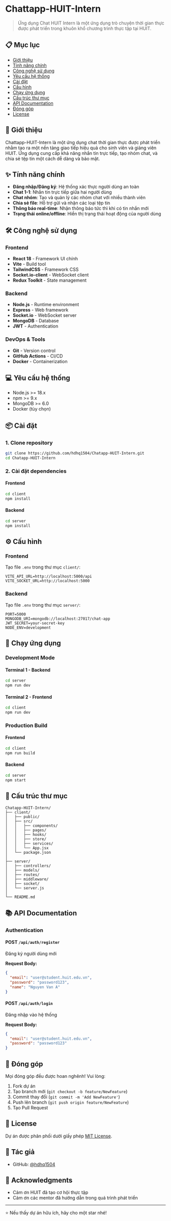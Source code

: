 # Chattapp-HUIT-Intern

> Ứng dụng Chat HUIT Intern là một ứng dụng trò chuyện thời gian thực được phát triển trong khuôn khổ chương trình thực tập tại HUIT.

## 📋 Mục lục

- [Giới thiệu](#giới-thiệu)
- [Tính năng chính](#tính-năng-chính)
- [Công nghệ sử dụng](#công-nghệ-sử-dụng)
- [Yêu cầu hệ thống](#yêu-cầu-hệ-thống)
- [Cài đặt](#cài-đặt)
- [Cấu hình](#cấu-hình)
- [Chạy ứng dụng](#chạy-ứng-dụng)
- [Cấu trúc thư mục](#cấu-trúc-thư-mục)
- [API Documentation](#api-documentation)
- [Đóng góp](#đóng-góp)
- [License](#license)

## 🎯 Giới thiệu

Chattapp-HUIT-Intern là một ứng dụng chat thời gian thực được phát triển nhằm tạo ra một nền tảng giao tiếp hiệu quả cho sinh viên và giảng viên HUIT. Ứng dụng cung cấp khả năng nhắn tin trực tiếp, tạo nhóm chat, và chia sẻ tệp tin một cách dễ dàng và bảo mật.

## ✨ Tính năng chính

- **Đăng nhập/Đăng ký**: Hệ thống xác thực người dùng an toàn
- **Chat 1-1**: Nhắn tin trực tiếp giữa hai người dùng
- **Chat nhóm**: Tạo và quản lý các nhóm chat với nhiều thành viên
- **Chia sẻ file**: Hỗ trợ gửi và nhận các loại tệp tin
- **Thông báo real-time**: Nhận thông báo tức thì khi có tin nhắn mới
- **Trạng thái online/offline**: Hiển thị trạng thái hoạt động của người dùng

## 🛠️ Công nghệ sử dụng

### Frontend
- **React 18** - Framework UI chính
- **Vite** - Build tool
- **TailwindCSS** - Framework CSS
- **Socket.io-client** - WebSocket client
- **Redux Toolkit** - State management

### Backend
- **Node.js** - Runtime environment
- **Express** - Web framework
- **Socket.io** - WebSocket server
- **MongoDB** - Database
- **JWT** - Authentication

### DevOps & Tools
- **Git** - Version control
- **GitHub Actions** - CI/CD
- **Docker** - Containerization

## 💻 Yêu cầu hệ thống

- Node.js >= 18.x
- npm >= 9.x
- MongoDB >= 6.0
- Docker (tùy chọn)

## 📦 Cài đặt

### 1. Clone repository

```bash
git clone https://github.com/hdhq1504/Chatapp-HUIT-Intern.git
cd Chatapp-HUIT-Intern
```

### 2. Cài đặt dependencies

#### Frontend
```bash
cd client
npm install
```

#### Backend
```bash
cd server
npm install
```

## ⚙️ Cấu hình

### Frontend

Tạo file `.env` trong thư mục `client/`:

```env
VITE_API_URL=http://localhost:5000/api
VITE_SOCKET_URL=http://localhost:5000
```

### Backend

Tạo file `.env` trong thư mục `server/`:

```env
PORT=5000
MONGODB_URI=mongodb://localhost:27017/chat-app
JWT_SECRET=your-secret-key
NODE_ENV=development
```

## 🚀 Chạy ứng dụng

### Development Mode

#### Terminal 1 - Backend
```bash
cd server
npm run dev
```

#### Terminal 2 - Frontend
```bash
cd client
npm run dev
```

### Production Build

#### Frontend
```bash
cd client
npm run build
```

#### Backend
```bash
cd server
npm start
```

## 📁 Cấu trúc thư mục

```
Chatapp-HUIT-Intern/
├── client/
│   ├── public/
│   ├── src/
│   │   ├── components/
│   │   ├── pages/
│   │   ├── hooks/
│   │   ├── store/
│   │   ├── services/
│   │   └── App.jsx
│   └── package.json
│
├── server/
│   ├── controllers/
│   ├── models/
│   ├── routes/
│   ├── middleware/
│   ├── socket/
│   └── server.js
│
└── README.md
```

## 📚 API Documentation

### Authentication

#### POST `/api/auth/register`
Đăng ký người dùng mới

**Request Body:**
```json
{
  "email": "user@student.huit.edu.vn",
  "password": "password123",
  "name": "Nguyen Van A"
}
```

#### POST `/api/auth/login`
Đăng nhập vào hệ thống

**Request Body:**
```json
{
  "email": "user@student.huit.edu.vn",
  "password": "password123"
}
```

## 🤝 Đóng góp

Mọi đóng góp đều được hoan nghênh! Vui lòng:

1. Fork dự án
2. Tạo branch mới (`git checkout -b feature/NewFeature`)
3. Commit thay đổi (`git commit -m 'Add NewFeature'`)
4. Push lên branch (`git push origin feature/NewFeature`)
5. Tạo Pull Request

## 📝 License

Dự án được phân phối dưới giấy phép [MIT License](LICENSE).

## 👥 Tác giả

- GitHub: [@hdhq1504](https://github.com/hdhq1504)

## 🙏 Acknowledgments

- Cảm ơn HUIT đã tạo cơ hội thực tập
- Cảm ơn các mentor đã hướng dẫn trong quá trình phát triển

---

⭐ Nếu thấy dự án hữu ích, hãy cho một star nhé!
